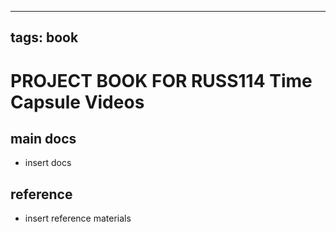 
---
tags: book
---

PROJECT BOOK FOR RUSS114 Time Capsule Videos
===

main docs
---

- insert docs

reference
---

- insert reference materials

